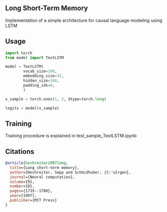 ## Long Short-Term Memory

Implementation of a simple architecture for causal language modeling using LSTM

## Usage

```python
import torch
from model import TextLSTM

model = TextLSTM(
        vocab_size=100,
        embedding_size=32,
        hidden_size=100,
        padding_idx=0,
        )

x_sample = torch.ones(1, 3, dtype=torch.long)

logits = model(x_sample)
```

## Training

Training procedure is explained in test_sample_TextLSTM.ipynb

## Citations

```bibtex
@article{hochreiter1997long,
  title={Long short-term memory},
  author={Hochreiter, Sepp and Schmidhuber, J{\"u}rgen},
  journal={Neural computation},
  volume={9},
  number={8},
  pages={1735--1780},
  year={1997},
  publisher={MIT Press}
}
``` 
